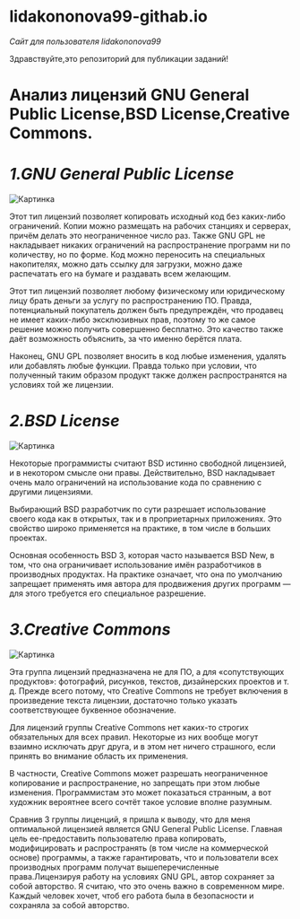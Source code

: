 # lidakononova99-githab.io
_Сайт для пользователя lidakononova99_

Здравствуйте,это репозиторий для публикации заданий!

# Анализ лицензий GNU General Public License,BSD License,Creative Commons.

# _1.GNU General Public License_
![Картинка](https://firebearstudio.com/blog/wp-content/uploads/2016/01/GNU-General-Public-License.png "GNU")

Этот тип лицензий позволяет копировать исходный код без каких-либо ограничений. Копии можно размещать на рабочих станциях и серверах, причём делать это неограниченное число раз.
Также GNU GPL не накладывает никаких ограничений на распространение программ ни по количеству, но по форме. Код можно переносить на специальных накопителях, можно дать ссылку для загрузки, можно даже распечатать его на бумаге и раздавать всем желающим.

Этот тип лицензий позволяет любому физическому или юридическому лицу брать деньги за услугу по распространению ПО. Правда, потенциальный покупатель должен быть предупреждён, что продавец не имеет каких-либо эксклюзивных прав, поэтому то же самое решение можно получить совершенно бесплатно. Это качество также даёт возможность объяснить, за что именно берётся плата.

Наконец, GNU GPL позволяет вносить в код любые изменения, удалять или добавлять любые функции. Правда только при условии, что полученный таким образом продукт также должен распространятся на условиях той же лицензии.

# _2.BSD License_
![Картинка](https://i.ytimg.com/vi/KQUqtzSS1qI/mqdefault.jpg "BSD")

Некоторые программисты считают BSD истинно свободной лицензией, и в некотором смысле они правы. Действительно, BSD накладывает очень мало ограничений на использование кода по сравнению с другими лицензиями.

Выбирающий BSD разработчик по сути разрешает использование своего кода как в открытых, так и в проприетарных приложениях. Это свойство широко применяется на практике, в том числе в больших проектах.

Основная особенность BSD 3, которая часто называется BSD New, в том, что она ограничивает использование имён разработчиков в производных продуктах. На практике означает, что она по умолчанию запрещает применять имя автора для продвижения других программ — для этого требуется его специальное разрешение.

# _3.Creative Commons_
![Картинка](https://i.ytimg.com/vi/VV7Dr5xmquI/hqdefault.jpg "Creative Commons")

Эта группа лицензий предназначена не для ПО, а для «сопутствующих продуктов»: фотографий, рисунков, текстов, дизайнерских проектов и т. д. Прежде всего потому, что Creative Commons не требует включения в произведение текста лицензии, достаточно только указать соответствующее буквенное обозначение.

Для лицензий группы Creative Commons нет каких-то строгих обязательных для всех правил. Некоторые из них вообще могут взаимно исключать друг друга, и в этом нет ничего страшного, если принять во внимание область их применения.

В частности, Creative Commons может разрешать неограниченное копирование и распространение, но запрещать при этом любые изменения. Программистам это может показаться странным, а вот художник вероятнее всего сочтёт такое условие вполне разумным.

Сравнив 3 группы лиценций, я пришла к выводу, что для меня оптимальной лицензией является GNU General Public License. Главная цель ее-предоставить пользователю права копировать, модифицировать и распространять (в том числе на коммерческой основе) программы, а также гарантировать, что и пользователи всех производных программ получат вышеперечисленные права.Лицензируя работу на условиях GNU GPL, автор сохраняет за собой авторство. Я считаю, что это очень важно в современном мире. Каждый человек хочет, чтоб его работа была в безопасности и сохраняла за собой авторство.
